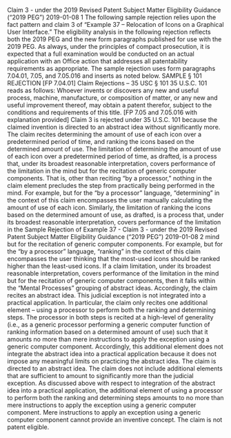  Claim 3 - under the 2019 Revised Patent Subject Matter Eligibility Guidance (“2019 PEG”) 2019-01-08 1 The following sample rejection relies upon the fact pattern and claim 3 of “Example 37 – Relocation of Icons on a Graphical User Interface.” The eligibility analysis in the following rejection reflects both the 2019 PEG and the new form paragraphs published for use with the 2019 PEG. As always, under the principles of compact prosecution, it is expected that a full examination would be conducted on an actual application with an Office action that addresses all patentability requirements as appropriate. The sample rejection uses form paragraphs 7.04.01, 7.05, and 7.05.016 and inserts as noted below. SAMPLE § 101 REJECTION [FP 7.04.01] Claim Rejections – 35 USC § 101 35 U.S.C. 101 reads as follows: Whoever invents or discovers any new and useful process, machine, manufacture, or composition of matter, or any new and useful improvement thereof, may obtain a patent therefor, subject to the conditions and requirements of this title. [FP 7.05 and 7.05.016 with explanation provided] Claim 3 is rejected under 35 U.S.C. 101 because the claimed invention is directed to an abstract idea without significantly more. The claim recites determining the amount of use of each icon over a predetermined period of time, and ranking the icons based on the determined amount of use. The limitation of determining the amount of use of each icon over a predetermined period of time, as drafted, is a process that, under its broadest reasonable interpretation, covers performance of the limitation in the mind but for the recitation of generic computer components. That is, other than reciting “by a processor,” nothing in the claim element precludes the step from practically being performed in the mind. For example, but for the “by a processor” language, “determining” in the context of this claim encompasses the user manually calculating the amount of use of each icon. Similarly, the limitation of ranking the icons based on the determined amount of use, as drafted, is a process that, under its broadest reasonable interpretation, covers performance of the limitation in the Sample Rejection of Example 37 - Claim 3 - under the 2019 Revised Patent Subject Matter Eligibility Guidance (“2019 PEG”) 2019-01-08 2 mind but for the recitation of generic computer components. For example, but for the “by a processor” language, “ranking” in the context of this claim encompasses the user thinking that the most-used icons should be ranked higher than the least-used icons. If a claim limitation, under its broadest reasonable interpretation, covers performance of the limitation in the mind but for the recitation of generic computer components, then it falls within the “Mental Processes” grouping of abstract ideas. Accordingly, the claim recites an abstract idea. This judicial exception is not integrated into a practical application. In particular, the claim only recites one additional element – using a processor to perform both the ranking and determining steps. The processor in both steps is recited at a high-level of generality (i.e., as a generic processor performing a generic computer function of ranking information based on a determined amount of use) such that it amounts no more than mere instructions to apply the exception using a generic computer component. Accordingly, this additional element does not integrate the abstract idea into a practical application because it does not impose any meaningful limits on practicing the abstract idea. The claim is directed to an abstract idea. The claim does not include additional elements that are sufficient to amount to significantly more than the judicial exception. As discussed above with respect to integration of the abstract idea into a practical application, the additional element of using a processor to perform both the ranking and determining steps amounts to no more than mere instructions to apply the exception using a generic computer component. Mere instructions to apply an exception using a generic computer component cannot provide an inventive concept. The claim is not patent eligible.